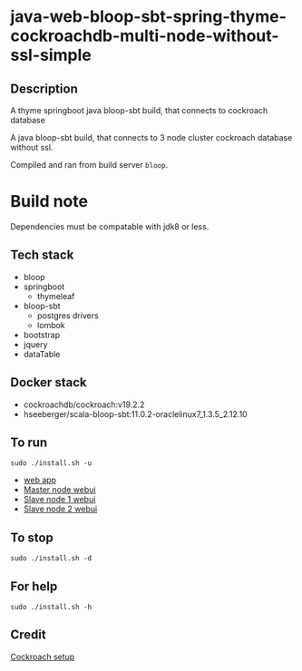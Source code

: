 # java-web-bloop-sbt-spring-thyme-cockroachdb-multi-node-without-ssl-simple

## Description
A thyme springboot java bloop-sbt build,
that connects to cockroach database

A java bloop-sbt build, that connects to 3 node cluster
cockroach database without ssl.

Compiled and ran from build server `bloop`.

# Build note
Dependencies must be compatable with jdk8 or less.

## Tech stack
- bloop
- springboot
  - thymeleaf
- bloop-sbt
  - postgres drivers
  - lombok
- bootstrap
- jquery
- dataTable

## Docker stack
- cockroachdb/cockroach:v19.2.2
- hseeberger/scala-bloop-sbt:11.0.2-oraclelinux7_1.3.5_2.12.10

## To run
`sudo ./install.sh -u`
- [web app](http://localhost)
- [Master node webui](http://localhost:8000)
- [Slave node 1 webui](http://localhost:8001)
- [Slave node 2 webui](http://localhost:8002)

## To stop
`sudo ./install.sh -d`

## For help
`sudo ./install.sh -h`

## Credit
[Cockroach setup](https://github.com/s0rg/cockroach-compose)
